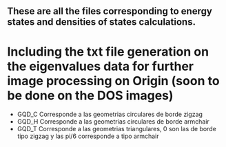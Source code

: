 ## These are all the files corresponding to energy states and densities of states calculations.

# Including the txt file generation on the eigenvalues data for further image processing on Origin (soon to be done on the DOS images)

- GQD_C Corresponde a las geometrias circulares de borde zigzag
- GQD_H Corresponde a las geometrias circulares de borde armchair
- GQD_T Corresponde a las geometrias triangulares, 0 son las de borde tipo zigzag y las pi/6 corresponde a tipo armchair

